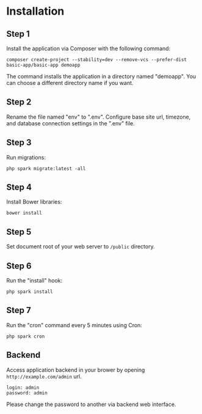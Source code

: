 Installation
============

## Step 1

Install the application via Composer with the following command:

`composer create-project --stability=dev --remove-vcs --prefer-dist basic-app/basic-app demoapp`

The command installs the application in a directory named "demoapp". You can choose a different directory name if you want.

## Step 2

Rename the file named "env" to ".env". Configure base site url, timezone, and database connection settings in the ".env" file.

## Step 3

Run migrations:

`php spark migrate:latest -all`
    
## Step 4

Install Bower libraries:

`bower install`
    
## Step 5

Set document root of your web server to `/public` directory.
   
## Step 6

Run the "install" hook:

`php spark install`

## Step 7

Run the "cron" command every 5 minutes using Cron:

`php spark cron`
    
## Backend

Access application backend in your brower by opening `http://example.com/admin` url.
```
login: admin
password: admin
```

Please change the password to another via backend web interface.